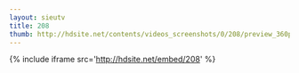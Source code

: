 ```yaml
---
layout: sieutv
title: 208
thumb: http://hdsite.net/contents/videos_screenshots/0/208/preview_360p.mp4.jpg
---
```

{% include iframe src='http://hdsite.net/embed/208' %}
 
